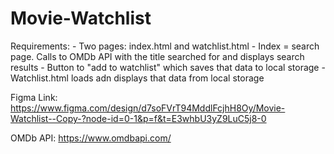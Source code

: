 # Movie-Watchlist
 
Requirements:
    - Two pages: index.html and watchlist.html
    - Index = search page. Calls to OMDb API with the title searched for and displays search results
    - Button to "add to watchlist" which saves that data to local storage
    - Watchlist.html loads adn displays that data from local storage

Figma Link: https://www.figma.com/design/d7soFVrT94MddlFcjhH8Oy/Movie-Watchlist--Copy-?node-id=0-1&p=f&t=E3whbU3yZ9LuC5j8-0

OMDb API: https://www.omdbapi.com/